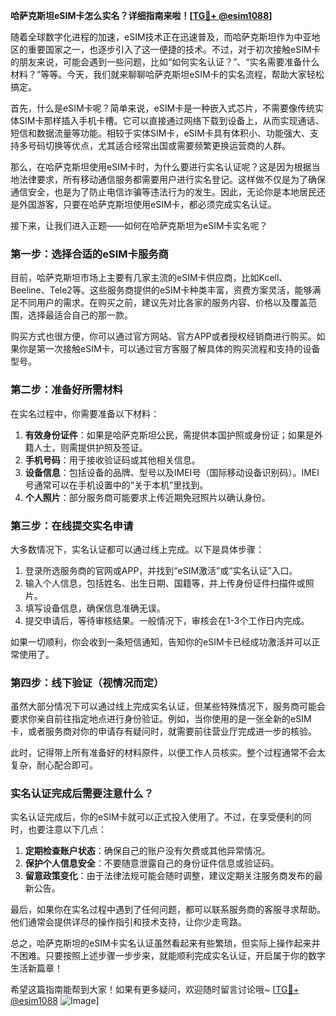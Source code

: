 **哈萨克斯坦eSIM卡怎么实名？详细指南来啦！[[TG💪+ @esim1088](https://t.me/s/esim1088)]**

随着全球数字化进程的加速，eSIM技术正在迅速普及，而哈萨克斯坦作为中亚地区的重要国家之一，也逐步引入了这一便捷的技术。不过，对于初次接触eSIM卡的朋友来说，可能会遇到一些问题，比如“如何实名认证？”、“实名需要准备什么材料？”等等。今天，我们就来聊聊哈萨克斯坦eSIM卡的实名流程，帮助大家轻松搞定。

首先，什么是eSIM卡呢？简单来说，eSIM卡是一种嵌入式芯片，不需要像传统实体SIM卡那样插入手机卡槽。它可以直接通过网络下载到设备上，从而实现通话、短信和数据流量等功能。相较于实体SIM卡，eSIM卡具有体积小、功能强大、支持多号码切换等优点，尤其适合经常出国或需要频繁更换运营商的人群。

那么，在哈萨克斯坦使用eSIM卡时，为什么要进行实名认证呢？这是因为根据当地法律要求，所有移动通信服务都需要用户进行实名登记。这样做不仅是为了确保通信安全，也是为了防止电信诈骗等违法行为的发生。因此，无论你是本地居民还是外国游客，只要在哈萨克斯坦使用eSIM卡，都必须完成实名认证。

接下来，让我们进入正题——如何在哈萨克斯坦为eSIM卡实名呢？

### 第一步：选择合适的eSIM卡服务商

目前，哈萨克斯坦市场上主要有几家主流的eSIM卡供应商，比如Kcell、Beeline、Tele2等。这些服务商提供的eSIM卡种类丰富，资费方案灵活，能够满足不同用户的需求。在购买之前，建议先对比各家的服务内容、价格以及覆盖范围，选择最适合自己的那一款。

购买方式也很方便，你可以通过官方网站、官方APP或者授权经销商进行购买。如果你是第一次接触eSIM卡，可以通过官方客服了解具体的购买流程和支持的设备型号。

### 第二步：准备好所需材料

在实名过程中，你需要准备以下材料：

1. **有效身份证件**：如果是哈萨克斯坦公民，需提供本国护照或身份证；如果是外籍人士，则需提供护照及签证。
2. **手机号码**：用于接收验证码或其他相关信息。
3. **设备信息**：包括设备的品牌、型号以及IMEI号（国际移动设备识别码）。IMEI号通常可以在手机设置中的“关于本机”里找到。
4. **个人照片**：部分服务商可能要求上传近期免冠照片以确认身份。

### 第三步：在线提交实名申请

大多数情况下，实名认证都可以通过线上完成。以下是具体步骤：

1. 登录所选服务商的官网或APP，并找到“eSIM激活”或“实名认证”入口。
2. 输入个人信息，包括姓名、出生日期、国籍等，并上传身份证件扫描件或照片。
3. 填写设备信息，确保信息准确无误。
4. 提交申请后，等待审核结果。一般情况下，审核会在1-3个工作日内完成。

如果一切顺利，你会收到一条短信通知，告知你的eSIM卡已经成功激活并可以正常使用了。

### 第四步：线下验证（视情况而定）

虽然大部分情况下可以通过线上完成实名认证，但某些特殊情况下，服务商可能会要求你亲自前往指定地点进行身份验证。例如，当你使用的是一张全新的eSIM卡，或者服务商对你的申请存有疑问时，就需要前往营业厅完成进一步的核验。

此时，记得带上所有准备好的材料原件，以便工作人员核实。整个过程通常不会太复杂，耐心配合即可。

### 实名认证完成后需要注意什么？

实名认证完成后，你的eSIM卡就可以正式投入使用了。不过，在享受便利的同时，也要注意以下几点：

1. **定期检查账户状态**：确保自己的账户没有欠费或其他异常情况。
2. **保护个人信息安全**：不要随意泄露自己的身份证件信息或验证码。
3. **留意政策变化**：由于法律法规可能会随时调整，建议定期关注服务商发布的最新公告。

最后，如果你在实名过程中遇到了任何问题，都可以联系服务商的客服寻求帮助。他们通常会提供详尽的操作指引和技术支持，让你少走弯路。

总之，哈萨克斯坦的eSIM卡实名认证虽然看起来有些繁琐，但实际上操作起来并不困难。只要按照上述步骤一步步来，就能顺利完成实名认证，开启属于你的数字生活新篇章！

希望这篇指南能帮到大家！如果有更多疑问，欢迎随时留言讨论哦~ [[TG💪+ @esim1088](https://t.me/s/esim1088) ![Image](https://i.postimg.cc/4NQfJmqS/Snipaste-2025-05-13-00-14-12.png)]